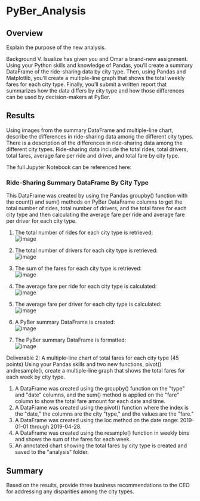 # PyBer_Analysis

## Overview 
Explain the purpose of the new analysis.

Background
V. Isualize has given you and Omar a brand-new assignment. Using your Python skills and knowledge of Pandas, you’ll create a summary DataFrame of the ride-sharing data by city type. Then, using Pandas and Matplotlib, you’ll create a multiple-line graph that shows the total weekly fares for each city type. Finally, you’ll submit a written report that summarizes how the data differs by city type and how those differences can be used by decision-makers at PyBer.


## Results
Using images from the summary DataFrame and multiple-line chart, describe the differences in ride-sharing data among the different city types. There is a description of the differences in ride-sharing data among the different city types. Ride-sharing data include the total rides, total drivers, total fares, average fare per ride and driver, and total fare by city type.

The full Jupyter Notebook can be referenced here:

### Ride-Sharing Summary DataFrame By City Type
This DataFrame was created by using the Pandas groupby() function with the count() and sum() methods on PyBer DataFrame columns to get the total number of rides, total number of drivers, and the total fares for each city type and then calculating the average fare per ride and average fare per driver for each city type. 

1. The total number of rides for each city type is retrieved:
<br /> ![image](https://user-images.githubusercontent.com/108038989/181867520-22addf8b-dd6d-476f-929c-b9bcdfb99c37.png)

2. The total number of drivers for each city type is retrieved: 
<br /> ![image](https://user-images.githubusercontent.com/108038989/181867531-5291dd00-3fad-4f15-98fb-67db4ee6ceab.png)

3. The sum of the fares for each city type is retrieved: 
<br /> ![image](https://user-images.githubusercontent.com/108038989/181867538-ddb738b1-8f8f-4009-b0e7-59dbb38b2d3b.png)

4. The average fare per ride for each city type is calculated: 
<br /> ![image](https://user-images.githubusercontent.com/108038989/181867552-b2087c1e-af1a-4671-8e7a-bb4f21a64cc6.png)

5. The average fare per driver for each city type is calculated: 
<br /> ![image](https://user-images.githubusercontent.com/108038989/181867566-986249e6-a002-492a-aa9c-f489a6921c9a.png)

6. A PyBer summary DataFrame is created: 
<br /> ![image](https://user-images.githubusercontent.com/108038989/181867583-4024fb2b-b4cb-4cf3-ac81-f39e4ab9cea2.png)

7. The PyBer summary DataFrame is formatted: 
<br /> ![image](https://user-images.githubusercontent.com/108038989/181867605-54373de9-3ed7-46a0-b08f-3eb9524dc179.png)

Deliverable 2: A multiple-line chart of total fares for each city type (45 points)
Using your Pandas skills and two new functions, pivot() andresample(), create a multiple-line graph that shows the total fares for each week by city type.

1. A DataFrame was created using the groupby() function on the "type" and "date" columns, and the sum() method is applied on the "fare" column to show the total fare amount for each date and time. 
2. A DataFrame was created using the pivot() function where the index is the "date," the columns are the city "type," and the values are the "fare." 
3. A DataFrame was created using the loc method on the date range: 2019-01-01 through 2019-04-28. 
4. A DataFrame was created using the resample() function in weekly bins and shows the sum of the fares for each week. 
5. An annotated chart showing the total fares by city type is created and saved to the "analysis" folder. 



## Summary
Based on the results, provide three business recommendations to the CEO for addressing any disparities among the city types.
